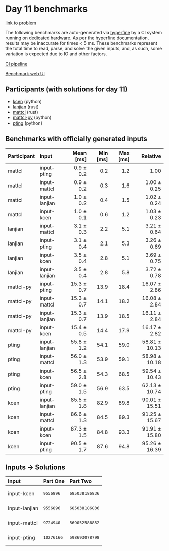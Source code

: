 # Day 11 benchmarks

[link to problem](https://adventofcode.com/2023/day/11)

The following benchmarks are auto-generated via
[hyperfine](https://github.com/sharkdp/hyperfine) by a CI system running on
dedicated hardware. As per the hyperfine documentation, results may be
inaccurate for times < 5 ms. These benchmarks represent the total time to read,
parse, and solve the given inputs, and, as such, some variation is expected due
to IO and other factors.

[CI pipeline](http://ci.papercode.net:8080/teams/main/pipelines/aoc2023)

[Benchmark web UI](https://aoc.ancalagon.black)


## Participants (with solutions for day 11)

- [kcen](https://github.com/kcen/aoc2023) (python)
- [lanjian](https://github.com/lanjian/aoc-2023) (rust)
- [mattcl](https://github.com/mattcl/aoc2023) (rust)
- [mattcl-py](https://github.com/mattcl/aoc2023-py) (python)
- [pting](https://github.com/pting/aoc2023) (python)


## Benchmarks with officially generated inputs

| Participant | Input | Mean [ms] | Min [ms] | Max [ms] | Relative |
|:---|:---|---:|---:|---:|---:|
| mattcl | input-pting | 0.9 ± 0.2 | 0.2 | 1.2 | 1.00 |
| mattcl | input-mattcl | 0.9 ± 0.2 | 0.3 | 1.6 | 1.00 ± 0.25 |
| mattcl | input-lanjian | 1.0 ± 0.2 | 0.4 | 1.5 | 1.02 ± 0.24 |
| mattcl | input-kcen | 1.0 ± 0.1 | 0.6 | 1.2 | 1.03 ± 0.23 |
| lanjian | input-mattcl | 3.1 ± 0.3 | 2.2 | 5.1 | 3.21 ± 0.64 |
| lanjian | input-pting | 3.1 ± 0.4 | 2.1 | 5.3 | 3.26 ± 0.69 |
| lanjian | input-kcen | 3.5 ± 0.4 | 2.8 | 5.1 | 3.69 ± 0.75 |
| lanjian | input-lanjian | 3.5 ± 0.4 | 2.8 | 5.8 | 3.72 ± 0.78 |
| mattcl-py | input-pting | 15.3 ± 0.7 | 13.9 | 18.4 | 16.07 ± 2.86 |
| mattcl-py | input-mattcl | 15.3 ± 0.7 | 14.1 | 18.2 | 16.08 ± 2.84 |
| mattcl-py | input-lanjian | 15.3 ± 0.7 | 13.9 | 18.5 | 16.11 ± 2.84 |
| mattcl-py | input-kcen | 15.4 ± 0.5 | 14.4 | 17.9 | 16.17 ± 2.82 |
| pting | input-lanjian | 55.8 ± 1.2 | 54.1 | 59.0 | 58.81 ± 10.13 |
| pting | input-mattcl | 56.0 ± 1.3 | 53.9 | 59.1 | 58.98 ± 10.18 |
| pting | input-kcen | 56.5 ± 2.1 | 54.3 | 68.5 | 59.54 ± 10.43 |
| pting | input-pting | 59.0 ± 1.5 | 56.9 | 63.5 | 62.13 ± 10.74 |
| kcen | input-lanjian | 85.5 ± 1.8 | 82.9 | 89.8 | 90.01 ± 15.51 |
| kcen | input-mattcl | 86.6 ± 1.3 | 84.5 | 89.3 | 91.25 ± 15.67 |
| kcen | input-kcen | 87.3 ± 1.5 | 84.8 | 93.3 | 91.91 ± 15.80 |
| kcen | input-pting | 90.5 ± 1.7 | 87.6 | 94.8 | 95.26 ± 16.39 |


## Inputs -> Solutions

| Input | Part One | Part Two |
|:---|:---|:---|
|input-kcen|<pre>9556896</pre>|<pre>685038186836</pre>|
|input-lanjian|<pre>9556896</pre>|<pre>685038186836</pre>|
|input-mattcl|<pre>9724940</pre>|<pre>569052586852</pre>|
|input-pting|<pre>10276166</pre>|<pre>598693078798</pre>|